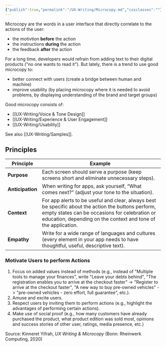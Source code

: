 ```yaml
---
{"publish":true,"permalink":"/UX-Writing/Microcopy.md","cssclasses":""}
---
```



Microcopy are the words in a user interface that directly correlate to the actions of the user:
- the motivtion **before** the action
- the instructions **during** the action
- the feedback **after** the action

For a long time, developers would refrain from adding text to their digital products ("no one wants to read it"). But lately, there is a trend to use good microcopy to:
- better connect with users (create a bridge between human and machine)
- improve usability (by placing microcopy where it is needed to avoid problems, by displaying understanding of the brand and target groups)

Good microcopy consists of:
- [[UX-Writing/Voice & Tone Design]]
- [[UX-Writing/Experience & User Engagement]]
- [[UX-Writing/Usability]]

See also [[UX-Writing/Samples]].

## Principles

| Principle | Example |
|-----------|----------|
| **Purpose** | Each screen should serve a purpose (keep screens short and eliminate unnecessary steps). |
| **Anticipation** | When writing for apps, ask yourself, “What comes next?” (adjust your tone to the situation). |
| **Context** | For app alerts to be useful and clear, always best be specific about the action the buttons perform, empty states can be occasions for celebration or education, depending on the context and tone of the application. |
| **Empathy** | Write for a wide range of languages and cultures (every element in your app needs to have thoughtful, useful, descriptive text). |

### Motivate Users to perform Actions

1. Focus on added values instead of methods (e.g., instead of "Multiple tools to manage your finances", write "Leave your debts behind", "The registration enables you to arrive at the checkout faster" -> "Register to arrive at the checkout faster", "A new way to buy pre-owned vehicles" -> "pre-owned vehicles - zero effort, full guarantee", etc.).
2. Amuse and excite users.
3. Respect users by inviting them to perform actions (e.g., highlight the advantages of performing certain actions).
4. Make use of social proof (e.g., how many customers have already purchased the product, what product edition was sold most, opinions and success stories of other user, ratings, media presence, etc.)

Source: Kinneret Yifrah, *UX Writing & Microcopy* (Bonn: Rheinwerk Computing, 2020)
